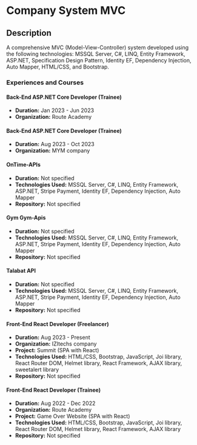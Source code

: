 # Company System MVC

## Description
A comprehensive MVC (Model-View-Controller) system developed using the following technologies: MSSQL Server, C#, LINQ, Entity Framework, ASP.NET, Specification Design Pattern, Identity EF, Dependency Injection, Auto Mapper, HTML/CSS, and Bootstrap.

### Experiences and Courses

#### Back-End ASP.NET Core Developer (Trainee)
- **Duration:** Jan 2023 - Jun 2023
- **Organization:** Route Academy

#### Back-End ASP.NET Core Developer (Trainee)
- **Duration:** Aug 2023 - Oct 2023
- **Organization:** MYM company

#### OnTime-APIs
- **Duration:** Not specified
- **Technologies Used:** MSSQL Server, C#, LINQ, Entity Framework, ASP.NET, Stripe Payment, Identity EF, Dependency Injection, Auto Mapper
- **Repository:** Not specified

#### Gym Gym-Apis
- **Duration:** Not specified
- **Technologies Used:** MSSQL Server, C#, LINQ, Entity Framework, ASP.NET, Stripe Payment, Identity EF, Dependency Injection, Auto Mapper
- **Repository:** Not specified

#### Talabat API
- **Duration:** Not specified
- **Technologies Used:** MSSQL Server, C#, LINQ, Entity Framework, ASP.NET, Stripe Payment, Identity EF, Dependency Injection, Auto Mapper
- **Repository:** Not specified

#### Front-End React Developer (Freelancer)
- **Duration:** Aug 2023 - Present
- **Organization:** IZItechs company
- **Project:** Summit (SPA with React)
- **Technologies Used:** HTML/CSS, Bootstrap, JavaScript, Joi library, React Router DOM, Helmet library, React Framework, AJAX library, sweetalert library
- **Repository:** Not specified

#### Front-End React Developer (Trainee)
- **Duration:** Aug 2022 - Dec 2022
- **Organization:** Route Academy
- **Project:** Game Over Website (SPA with React)
- **Technologies Used:** HTML/CSS, Bootstrap, JavaScript, Joi library, React Router DOM, Helmet library, React Framework, AJAX library
- **Repository:** Not specified
